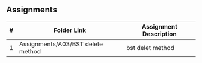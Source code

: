 ## Assignments

|  #  | Folder Link | Assignment Description |
| :-: | ----------- | ---------------------- |
|  1  | Assignments/A03/BST delete method     | bst delet method          |
